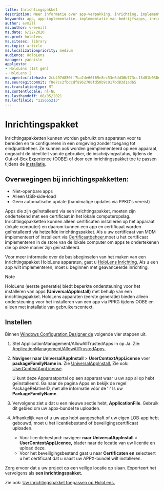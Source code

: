 ```yaml
---
title: Inrichtingspakket
description: Meer informatie over app-verpakking, inrichting, implementatie en implementatie van bedrijfsapps voor HoloLens apparaten.
keywords: app, app-implementatie, implementatie van bedrijfsapps, inrichting
author: evmill
ms.author: v-evmill
ms.date: 6/22/2020
ms.prod: hololens
ms.sitesec: library
ms.topic: article
ms.localizationpriority: medium
audience: HoloLens
manager: yannisle
appliesto:
- HoloLens (1st gen)
- HoloLens 2
ms.openlocfilehash: 2cb497d850ff7ba2de66f69e8ec53e6dd36b773cc13d01b038def8d539e3b0c1
ms.sourcegitcommit: f8e7cc2fbdcdf8962700fd50b9c017bd83d1ad65
ms.translationtype: MT
ms.contentlocale: nl-NL
ms.lasthandoff: 08/05/2021
ms.locfileid: "115665213"
---
```

# <a name="provisioning-package"></a>Inrichtingspakket

Inrichtingspakketten kunnen worden gebruikt om apparaten voor te bereiden en te configureren in een omgeving zonder toegang tot eindpuntbeheer. Ze kunnen ook worden geïmplementeerd op een apparaat, ongeacht de identiteit van de gebruiker, de inschrijvingsstatus, tijdens de Out-of-Box Experience (OOBE) of door een inrichtingspakket toe te passen tijdens de [installatie](/hololens/hololens-provisioning##apply-a-provisioning-package-to-hololens-during-setup).

## <a name="provisioning-packages-considerations"></a>Overwegingen bij inrichtingspakketten:

* Niet-openbare apps
* Alleen USB-side-load
* Geen automatische update (handmatige updates via PPKG's vereist)

Apps die zijn geïnstalleerd via een inrichtingspakket, moeten zijn ondertekend met een certificaat in het lokale computeropslag. Inrichtingspakketten kunnen alleen certificaten installeren op het apparaat (lokale computer) en daarom kunnen een app en certificaat worden geïnstalleerd via hetzelfde inrichtingspakket. Als u uw certificaat van MDM implementeert of installeert via [Certificaatbeheer,](certificate-manager.md)moet u het certificaat implementeren in de store van de lokale computer om apps te ondertekenen die op deze manier zijn geïnstalleerd.

Voor meer informatie over de basisbeginselen van het maken van een inrichtingspakket HoloLens apparaten, gaat u [HoloLens Inrichting.](/hololens/hololens-provisioning) Als u een app wilt implementeren, moet u beginnen met geavanceerde inrichting.

> [!NOTE]
> HoloLens (eerste generatie) biedt beperkte ondersteuning voor het installeren van apps **(UniversalAppInstall)** met behulp van een inrichtingspakket. HoloLens apparaten (eerste generatie) bieden alleen ondersteuning voor het installeren van een app via PPKG tijdens OOBE en alleen met installatie van gebruikerscontext.

## <a name="setup"></a>Instellen

Binnen [Windows Configuration Designer de](https://www.microsoft.com/store/productId/9NBLGGH4TX22) volgende vier stappen uit.

1. Stel ApplicationManagement/AllowAllTrustedApps in op Ja. Zie: [ApplicationManagement/AllowAllTrustedApps.](/windows/client-management/mdm/policy-csp-applicationmanagement#applicationmanagement-allowalltrustedapps)

2. **Navigeer naar UniversalAppInstall**  >  **UserContextAppLicense** voer **packageFamilyName in.** Zie [UniversalAppInstall.](/windows/configuration/wcd/wcd-universalappinstall) Zie ook: [UserContextAppLicense](/windows/configuration/wcd/wcd-universalappinstall#usercontextapplicense).

   U kunt deze Apparaatportal op een apparaat waar u uw app al op hebt geïnstalleerd. Ga naar de pagina Apps en bekijk de regel PackageRelativeID, met alle informatie vóór de '!' Is uw **PackageFamilyName.**

3. Vervolgens ziet u dat u een nieuwe sectie hebt, **ApplicationFile**. Gebruik dit gebied om uw appx-bundel te uploaden.

4. Afhankelijk van of u uw app hebt aangeschaft of uw eigen LOB-app hebt gebouwd, moet u het licentiebestand of beveiligingscertificaat uploaden.

    - Voor licentiebestand: navigeer **naar UniversalAppInstall**  >  **UserContextAppLicence,** blader naar de locatie van uw licentie en upload deze.
    - Voor het beveiligingsbestand gaat u naar **Certificaten en** selecteert u het certificaat dat u naast uw APPX-bundel wilt installeren.

Zorg ervoor dat u uw project op een veilige locatie op slaan. Exporteert het vervolgens als **een inrichtingspakket.**   

Zie ook: [Uw inrichtingspakket toepassen op HoloLens.](/hololens/hololens-provisioning#apply-a-provisioning-package-to-hololens-during-setup)
